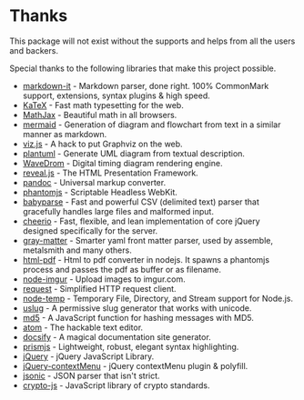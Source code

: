 # Thanks  
This package will not exist without the supports and helps from all the users and backers.  

Special thanks to the following libraries that make this project possible.  

* [markdown-it](https://github.com/markdown-it/markdown-it) - Markdown parser, done right. 100% CommonMark support, extensions, syntax plugins & high speed.  
* [KaTeX](https://github.com/Khan/KaTeX) - Fast math typesetting for the web.  
* [MathJax](https://github.com/mathjax/MathJax) - Beautiful math in all browsers.  
* [mermaid](https://github.com/knsv/mermaid) - Generation of diagram and flowchart from text in a similar manner as markdown.  
* [viz.js](https://github.com/mdaines/viz.js) - A hack to put Graphviz on the web.
* [plantuml](https://github.com/plantuml/plantuml) - Generate UML diagram from textual description.
* [WaveDrom](https://github.com/drom/wavedrom) - Digital timing diagram rendering engine.
* [reveal.js](https://github.com/hakimel/reveal.js) - The HTML Presentation Framework.
* [pandoc](https://github.com/jgm/pandoc) - Universal markup converter.
* [phantomjs](https://github.com/ariya/phantomjs) - Scriptable Headless WebKit.   
* [babyparse](https://github.com/mholt/PapaParse) - Fast and powerful CSV (delimited text) parser that gracefully handles large files and malformed input.
* [cheerio](https://github.com/cheeriojs/cheerio) - Fast, flexible, and lean implementation of core jQuery designed specifically for the server.
* [gray-matter](https://github.com/jonschlinkert/gray-matter) - Smarter yaml front matter parser, used by assemble, metalsmith and many others.
* [html-pdf](https://github.com/marcbachmann/node-html-pdf) - Html to pdf converter in nodejs. It spawns a phantomjs process and passes the pdf as buffer or as filename.
* [node-imgur](https://github.com/kaimallea/node-imgur) - Upload images to imgur.com.
* [request](https://github.com/request/request) - Simplified HTTP request client.
* [node-temp](https://github.com/bruce/node-temp) - Temporary File, Directory, and Stream support for Node.js.
* [uslug](https://github.com/jeremys/uslug) - A permissive slug generator that works with unicode.
* [md5](https://github.com/pvorb/node-md5) - A JavaScript function for hashing messages with MD5.
* [atom](https://github.com/atom/atom) - The hackable text editor.
* [docsify](https://docsify.js.org/#/) - A magical documentation site generator.  
* [prismjs](https://github.com/PrismJS/prism) - Lightweight, robust, elegant syntax highlighting.
* [jQuery](https://github.com/jquery/jquery) - jQuery JavaScript Library.
* [jQuery-contextMenu](https://github.com/swisnl/jQuery-contextMenu) - jQuery contextMenu plugin & polyfill.  
* [jsonic](https://github.com/rjrodger/jsonic) - JSON parser that isn't strict.
* [crypto-js](https://github.com/brix/crypto-js) - JavaScript library of crypto standards.
